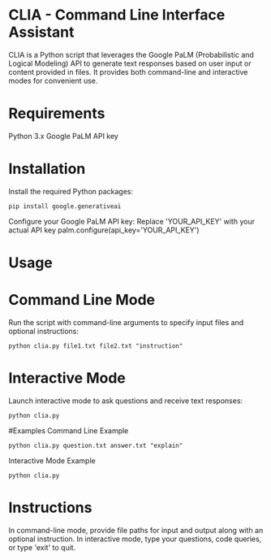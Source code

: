 # CLIA - Command Line Interface Assistant
CLIA is a Python script that leverages the Google PaLM (Probabilistic and Logical Modeling) API to generate text responses based on user input or content provided in files. It provides both command-line and interactive modes for convenient use.

# Requirements
Python 3.x
Google PaLM API key

# Installation
Install the required Python packages:

<code>pip install google.generativeai</code>

Configure your Google PaLM API key:
Replace 'YOUR_API_KEY' with your actual API key
palm.configure(api_key='YOUR_API_KEY')

# Usage
  # Command Line Mode
Run the script with command-line arguments to specify input files and optional instructions:

<code>python clia.py file1.txt file2.txt "instruction"</code>

  # Interactive Mode
Launch interactive mode to ask questions and receive text responses:

<code>python clia.py</code>

  #Examples
Command Line Example

<code>python clia.py question.txt answer.txt "explain"</code>

Interactive Mode Example

<code>python clia.py</code>

# Instructions
In command-line mode, provide file paths for input and output along with an optional instruction.
In interactive mode, type your questions, code queries, or type 'exit' to quit.

